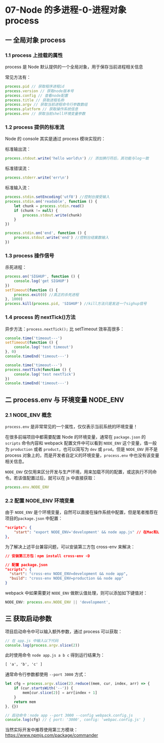 # 07-Node 的多进程-0-进程对象 process

## 一 全局对象 process

### 1.1 process 上挂载的属性

process 是 Node 默认提供的一个全局对象，用于保存当前进程相关信息

常见方法有：

```js
process.pid // 获取程序进程id
process.version // 获取node版本号
process.config // 查看node配置
process.title // 获取进程名称
process.argv // 获取当前进程命令行参数数组
process.platform // 获取操作系统信息
process.env // 获取当前shell环境变量参数
```

### 1.2 process 提供的标准流

Node 的 console 其实是通过 process 模块实现的：

标准输出流：

```js
process.stdout.write('hello world\n') // 添加换行符后，其功能与log一致
```

标准错误流：

```js
process.stderr.write('err\n')
```

标准输入流：

```js
process.stdin.setEncoding('utf8') //控制台接受输入
process.stdin.on('readable', function () {
    let chunk = process.stdin.read()
    if (chunk != null) {
        process.stdout.write(chunk)
    }
})

process.stdin.on('end', function () {
    process.stdout.write('end') //控制台结案数输入
})
```

### 1.3 process 操作信号

杀死进程：

```js
process.on('SIGHUP', function () {
    console.log('get SIGHUP')
})
setTimeout(function () {
    process.exit(0) //真正的杀死进程
}, 1000)
process.kill(process.pid, 'SIGHUP') //kill方法只是发送一个sighup信号
```

### 1.4 process 的 nextTick()方法

异步方法：`process.nextTick();` 比 setTimeout 效率高很多：

```js
console.time('timeout---')
setTimeout(function () {
    console.log('test timeout')
}, 0)
console.timeEnd('timeout---')

console.time('timeout---')
process.nextTick(function () {
    console.log('test nextTick')
})
console.timeEnd('timeout---')
```

## 二 process.env 与 环境变量 NODE_ENV

### 2.1 NODE_ENV 概念

`process.env` 是非常常见的一个属性，仅仅表示当前系统的环境变量！

在很多前端项目中都需要配置 Node 的环境变量，通常在 `package.json` 的 `scripts` 命令内容和 webpack 配置文件中可以看到 `NODE_ENV` 这个变量，值一般为 `production` 或者 `product`，也可以简写为 `dev` 或 `prod`。但是 `NODE_ENV` 并不是 process 对象上的，而是开发者自定义的环境变量，`process.env` 中也没有该变量相关信息。

`NODE_ENV` 仅仅用来区分开发与生产环境，用来加载不同的配置，或这执行不同命令。若该值配置过后，就可以在 js 中直接获取：

```js
process.env.NODE_ENV
```

### 2.2 配置 NODE_ENV 环境变量

由于 `NODE_ENV` 是个环境变量，自然可以直接在操作系统中配置，但是笔者推荐在项目的`package.json` 中配置：

```json
"scripts": {
    "start": "export NODE_ENV='development' && node app.js" // 在Mac和Linux上使用export， 在Win上export要换成set
},
```

为了解决上述平台兼容问题，可以安装第三方包 cross-env 来解决：

```json
// 安装第三方包：npm install cross-env -D

// 配置 package.json
"scripts": {
  "start": "cross-env NODE_ENV=development && node app",
  "build": "cross-env NODE_ENV=production && node app"
}
```

webpack 中如果需要对 `NODE_ENV` 做默认值处理，则可以添加如下键值对：

```js
NODE_ENV: process.env.NODE_ENV || 'development',
```

## 三 获取启动参数

项目启动命令中可以输入额外参数，通过 process 可以获取：

```js
// 在 app.js 中输入以下代码
console.log(process.argv.slice(2))
```

此时使用命令 `node app.js a b c` 得到运行结果为：

```txt
[ 'a', 'b', 'c' ]
```

通常命令行参数都使用 `--port 3000` 方式：

```js
let cfg = process.argv.slice(2).reduce((mem, cur, index, arr) => {
    if (cur.startsWith('--')) {
        mem[cur.slice(2)] = arr[index + 1]
    }
    return mem
}, {})

// 启动命令：node app --port 3000 --config webpack.config.js
console.log(cfg) // { port: '3000', config: 'webpac.config.js' }
```

当然实际开发中推荐使用第三方模块：<https://www.npmjs.com/package/commander>
